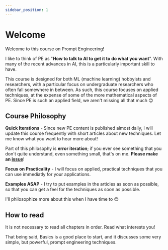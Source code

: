 ```yaml
---
sidebar_position: 1
---
```

# Welcome

Welcome to this course on Prompt Engineering! 

I like to think of PE as "**How to talk 
to AI to get it to do what you want**". With many of the recent advances in AI,
this is a particularly important skill to have.

This course is designed for both 
ML (machine learning) hobbyists and researchers, with a particular focus on undergraduate researchers
who often fall somewhere in between. As such, this course focuses on applied techniques, at the 
expense of some of the more mathematical aspects of PE. Since PE is such an applied field,
we aren't missing all that much 😊

## Course Philosophy

**Quick Iterations** - Since new PE content is published almost daily, 
I will update this course frequently with short articles about new techniques.
Let me know what you want to hear more about!

Part of this philosophy is **error iteration**; if you ever see something that you
don't quite understand, even something small, that's on me. **Please make an [issue](https://github.com/trigaten/Learn_Prompting/issues/new/choose)**!

**Focus on Practicality** - I will focus on applied, practical techniques that you can use
immediatly for your applications.

**Examples ASAP** - I try to put examples in the articles as soon as possible,
so that you can get a feel for the techniques as soon as possible.

I'll philosophize more about this when I have time to 😊

## How to read

It is not necessary to read all chapters in order. Read what interests you!

That being said, Basics is a good place to start,
and it discusses some very simple, but powerful, prompt engineering techniques.